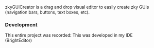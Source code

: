 zkyGUICreator is a drag and drop visual editor to easily create zky GUIs (navigation bars, buttons, text boxes, etc).

### Development
This entire project was recorded: 
This was developed in my IDE (BrightEditor)